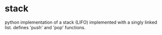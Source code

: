 # stack
python implementation of a stack (LIFO) implemented with a singly linked list.  defines 'push' and 'pop' functions.

